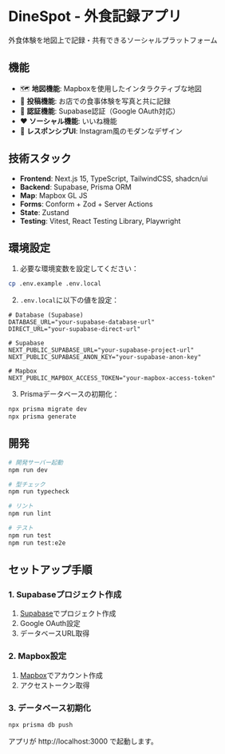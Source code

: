 # DineSpot - 外食記録アプリ

外食体験を地図上で記録・共有できるソーシャルプラットフォーム

## 機能

- 🗺️ **地図機能**: Mapboxを使用したインタラクティブな地図
- 📍 **投稿機能**: お店での食事体験を写真と共に記録
- 👤 **認証機能**: Supabase認証（Google OAuth対応）
- ❤️ **ソーシャル機能**: いいね機能
- 📱 **レスポンシブUI**: Instagram風のモダンなデザイン

## 技術スタック

- **Frontend**: Next.js 15, TypeScript, TailwindCSS, shadcn/ui
- **Backend**: Supabase, Prisma ORM
- **Map**: Mapbox GL JS
- **Forms**: Conform + Zod + Server Actions
- **State**: Zustand
- **Testing**: Vitest, React Testing Library, Playwright

## 環境設定

1. 必要な環境変数を設定してください：

```bash
cp .env.example .env.local
```

2. `.env.local`に以下の値を設定：

```env
# Database (Supabase)
DATABASE_URL="your-supabase-database-url"
DIRECT_URL="your-supabase-direct-url"

# Supabase
NEXT_PUBLIC_SUPABASE_URL="your-supabase-project-url"
NEXT_PUBLIC_SUPABASE_ANON_KEY="your-supabase-anon-key"

# Mapbox
NEXT_PUBLIC_MAPBOX_ACCESS_TOKEN="your-mapbox-access-token"
```

3. Prismaデータベースの初期化：

```bash
npx prisma migrate dev
npx prisma generate
```

## 開発

```bash
# 開発サーバー起動
npm run dev

# 型チェック
npm run typecheck

# リント
npm run lint

# テスト
npm run test
npm run test:e2e
```

## セットアップ手順

### 1. Supabaseプロジェクト作成

1. [Supabase](https://supabase.com)でプロジェクト作成
2. Google OAuth設定
3. データベースURL取得

### 2. Mapbox設定

1. [Mapbox](https://mapbox.com)でアカウント作成
2. アクセストークン取得

### 3. データベース初期化

```bash
npx prisma db push
```

アプリが http://localhost:3000 で起動します。
